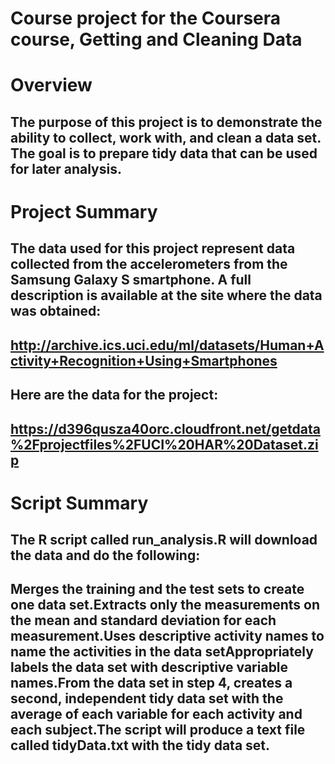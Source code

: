 # Course project for the Coursera course, Getting and Cleaning Data

# Overview
## The purpose of this project is to demonstrate the ability to collect, work with, and clean a data set. The goal is to prepare tidy data that can be used for later analysis.

# Project Summary
## The data used for this project represent data collected from the accelerometers from the Samsung Galaxy S smartphone. A full description is available at the site where the data was obtained:
## http://archive.ics.uci.edu/ml/datasets/Human+Activity+Recognition+Using+Smartphones
## Here are the data for the project:
## https://d396qusza40orc.cloudfront.net/getdata%2Fprojectfiles%2FUCI%20HAR%20Dataset.zip

# Script Summary
## The R script called run_analysis.R will download the data and do the following:
## Merges the training and the test sets to create one data set.Extracts only the measurements on the mean and standard deviation for each measurement.Uses descriptive activity names to name the activities in the data setAppropriately labels the data set with descriptive variable names.From the data set in step 4, creates a second, independent tidy data set with the average of each variable for each activity and each subject.The script will produce a text file called tidyData.txt with the tidy data set.
